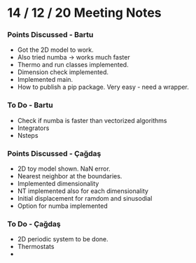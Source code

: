 # 14 / 12 / 20 Meeting Notes 


### Points Discussed - Bartu
<!--- Important points that were discussed in the meeting. -->
- Got the 2D model to work.
- Also tried numba -> works much faster
- Thermo and run classes implemented.
- Dimension check implemented.
- Implemented main.
- How to publish a pip package. Very easy - need a wrapper. 

### To Do - Bartu
<!--- Things to do until next meeting. -->
- Check if numba is faster than vectorized algorithms
- Integrators
- Nsteps



### Points Discussed - Çağdaş
<!--- Important points that were discussed in the meeting. -->
- 2D toy model shown. NaN error.
- Nearest neighbor at the boundaries.
- Implemented dimensionality
- NT implemented also for each dimensionality
- Initial displacement for ramdom and sinusodial
- Option for numba implemented

### To Do - Çağdaş
<!--- Things to do until next meeting. -->
- 2D periodic system to be done.
- Thermostats
-
